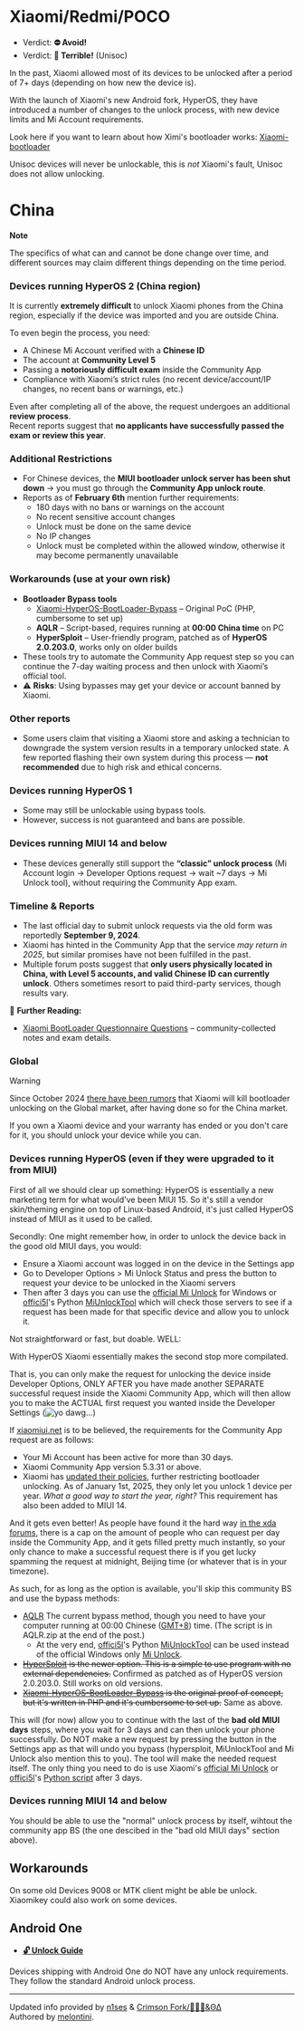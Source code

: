 # Xiaomi/Redmi/POCO

- Verdict: **⛔ Avoid!**
- Verdict: **🍅 Terrible!** (Unisoc)

In the past, Xiaomi allowed most of its devices to be unlocked after a period of 7+ days (depending on how new the device is).

With the launch of Xiaomi's new Android fork, HyperOS, they have introduced a number of changes to the unlock process, with new device limits and Mi Account requirements.

Look here if you want to learn about how Ximi's bootloader works: [Xiaomi-bootloader]

Unisoc devices will never be unlockable, this is *not* Xiaomi's fault, Unisoc does not allow unlocking.

# China
**Note**

The specifics of what can and cannot be done change over time, and different sources may claim different things depending on the time period.



### Devices running HyperOS 2 (China region)

It is currently **extremely difficult** to unlock Xiaomi phones from the China region, especially if the device was imported and you are outside China.

To even begin the process, you need:

- A Chinese Mi Account verified with a **Chinese ID**  
- The account at **Community Level 5**  
- Passing a **notoriously difficult exam** inside the Community App  
- Compliance with Xiaomi’s strict rules (no recent device/account/IP changes, no recent bans or warnings, etc.)

Even after completing all of the above, the request undergoes an additional **review process**.  
Recent reports suggest that **no applicants have successfully passed the exam or review this year**.

### Additional Restrictions
- For Chinese devices, the **MIUI bootloader unlock server has been shut down** → you must go through the **Community App unlock route**.  
- Reports as of **February 6th** mention further requirements:
  - 180 days with no bans or warnings on the account  
  - No recent sensitive account changes  
  - Unlock must be done on the same device  
  - No IP changes  
  - Unlock must be completed within the allowed window, otherwise it may become permanently unavailable  

### Workarounds (use at your own risk)
- **Bootloader Bypass tools**  
  - [Xiaomi-HyperOS-BootLoader-Bypass](https://github.com/MlgmXyysd/Xiaomi-BootLoader-Questionnaire) – Original PoC (PHP, cumbersome to set up)  
  - **AQLR** – Script-based, requires running at **00:00 China time** on PC  
  - **HyperSploit** – User-friendly program, patched as of **HyperOS 2.0.203.0**, works only on older builds  
- These tools try to automate the Community App request step so you can continue the 7-day waiting process and then unlock with Xiaomi’s official tool.  
- ⚠️ **Risks**: Using bypasses may get your device or account banned by Xiaomi.  

### Other reports
- Some users claim that visiting a Xiaomi store and asking a technician to downgrade the system version results in a temporary unlocked state. A few reported flashing their own system during this process — **not recommended** due to high risk and ethical concerns.  



### Devices running HyperOS 1
- Some may still be unlockable using bypass tools.  
- However, success is not guaranteed and bans are possible.  



### Devices running MIUI 14 and below
- These devices generally still support the **“classic” unlock process** (Mi Account login → Developer Options request → wait ~7 days → Mi Unlock tool), without requiring the Community App exam.  



### Timeline & Reports
- The last official day to submit unlock requests via the old form was reportedly **September 9, 2024**.  
- Xiaomi has hinted in the Community App that the service *may return in 2025*, but similar promises have not been fulfilled in the past.  
- Multiple forum posts suggest that **only users physically located in China, with Level 5 accounts, and valid Chinese ID can currently unlock**. Others sometimes resort to paid third-party services, though results vary.  



📖 **Further Reading:**  
- [Xiaomi BootLoader Questionnaire Questions](https://github.com/MlgmXyysd/Xiaomi-BootLoader-Questionnaire) – community-collected notes and exam details.  

### Global

> [!WARNING]
> Since October 2024 [there have been rumors][bootloader-unlock-block-global] that Xiaomi will kill bootloader unlocking on the Global market, after having done so for the China market.
>
> If you own a Xiaomi device and your warranty has ended or you don't care for it, you should unlock your device while you can.

### Devices running HyperOS (even if they were upgraded to it from MIUI)

First of all we should clear up something: HyperOS is essentially a new marketing term for what would've been MIUI 15. So it's still a vendor skin/theming engine on top of Linux-based Android, it's just called HyperOS instead of MIUI as it used to be called.

Secondly: One might remember how, in order to unlock the device back in the good old MIUI days, you would:

* Ensure a Xiaomi account was logged in on the device in the Settings app
* Go to Developer Options > Mi Unlock Status and press the button to request your device to be unlocked in the Xiaomi servers
* Then after 3 days you can use the [official Mi Unlock][MiUnlock] for Windows or [offici5l][offici5l]'s Python [MiUnlockTool][py-MiUnlockTool] which will check those servers to see if a request has been made for that specific device and allow you to unlock it.

Not straightforward or fast, but doable.
WELL:

With HyperOS Xiaomi essentially makes the second stop more compilated.

That is, you can only make the request for unlocking the device inside Developer Options, ONLY AFTER you have made another SEPARATE successful request inside the Xiaomi Community App, which will then allow you to make the ACTUAL first request you wanted inside the Developer Settings (![yo dawg…][yo-dawg-meme])

If [xiaomiui.net][global-requirements] is to be believed, the requirements for the Community App request are as follows:
* Your Mi Account has been active for more than 30 days.
* Xiaomi Community App version 5.3.31 or above.
* Xiaomi has [updated their policies][updated-policies], further restricting bootloader unlocking. As of January 1st, 2025, they only let you unlock 1 device per year. *What a good way to start the year, right?* This requirement has also been added to MIUI 14.

And it gets even better! As people have found it the hard way [in the xda forums][community-app-cap], there is a cap on the amount of people who can request per day inside the Community App, and it gets filled pretty much instantly, so your only chance to make a successful request there is if you get lucky spamming the request at midnight, Beijing time (or whatever that is in your timezone).

As such, for as long as the option is available, you'll skip this community BS and use the bypass methods:

* [AQLR][aqlr] The current bypass method, though you need to have your computer running at 00:00 Chinese ([GMT+8][gmt+8]) time. (The script is in AQLR.zip at the end of the post.)
  * At the very end, [offici5l][offici5l]'s Python [MiUnlockTool][py-MiUnlockTool] can be used instead of the official Windows only [Mi Unlock][MiUnlock].
* ~~[HyperSploit][hypersploit] is the newer option. This is a simple to use program with no external dependencies.~~ Confirmed as patched as of HyperOS version 2.0.203.0. Still works on old versions.
* ~~[Xiaomi-HyperOS-BootLoader-Bypass][xiaomi-hyperos-bootLoader-bypass] is the original proof of concept, but it's written in PHP and it's cumbersome to set up.~~ Same as above.

This will (for now) allow you to continue with the last of the **bad old MIUI days** steps, where you wait for 3 days and can then unlock your phone successfully.
Do NOT make a new request by pressing the button in the Settings app as that will undo you bypass (hypersploit, MiUnlockTool and Mi Unlock also mention this to you). The tool will make the needed request itself.
The only thing you need to do is use Xiaomi's [official Mi Unlock][MiUnlock] or [offici5l][offici5l]'s [Python script][py-MiUnlockTool] after 3 days.

### Devices running MIUI 14 and below

You should be able to use the "normal" unlock process by itself, wihtout the community app BS
(the one descibed in the "bad old MIUI days" section above).

## Workarounds
On some old Devices 9008 or MTK client might be able be unlock.
Xiaomikey could also work on some devices.


## Android One

* [**🔓️ Unlock Guide**](../../misc/generic-unlock.md)

Devices shipping with Android One do NOT have any unlock requirements. They follow the standard Android unlock process.

***
Updated info provided by [n1ses](https://github.com/n1ses) & [Crimson Fork/🌌🏳️‍⚧️&ΘΔ](https://cf.spaceport.nexus)<br/>
Authored by [melontini](https://github.com/melontini).

[hypersploit]:https://github.com/TheAirBlow/HyperSploit
[xiaomi-hyperos-bootLoader-bypass]:https://github.com/MlgmXyysd/Xiaomi-HyperOS-BootLoader-Bypass
[bootloader-unlock-block-mainland-china]:https://xiaomitime.com/bootloader-unlocking-comes-to-an-end-with-xiaomi-hyperos-2-0-12926
[bootloader-unlock-block-mainland-china-alt]:https://xiaomi.eu/community/threads/right-now-is-there-any-way-to-unlock-the-bootloader-on-chinese-versions-of-xiaomi-devices.73029/#post-726609
[bootloader-unlock-block-global]:https://x.com/chunvn8888/status/1841901853073953254
[global-requirements]:https://xiaomiui.net/how-unlock-bootloader-xiaomi-hyperos-53493
[Xiaomi-bootloader]:https://github.com/lrh2000/Xiaomi-bootloader
[yo-dawg-meme]:https://i.kym-cdn.com/photos/images/small/000/001/122/xzibit-happy.jpg "I heard you liked unlock requests…"
[community-app-cap]:https://xdaforums.com/t/application-quota-limit-reached.4695764
[updated-policies]:https://xiaomitime.com/xiaomi-global-bootloader-unlock-policy-has-changed-20295
[other requirements]:https://xiaomitime.com/xiaomi-restricts-bootloader-unlocking-with-new-180-day-rule-23160
[aqlr]:https://xdaforums.com/t/how-to-unlock-bootloader-on-xiaomi-hyperos-all-devices-except-cn.4654009/post-89311595
[gmt+8]:https://time.is/GMT%208
[offici5l]:https://offici5l.github.io
[py-MiUnlockTool]:https://github.com/offici5l/MiUnlockTool
[MiUnlock]:https://en.miui.com/unlock/download_en.html
